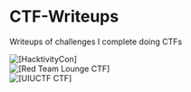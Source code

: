 # CTF-Writeups
Writeups of challenges I complete doing CTFs

![[HacktivityCon]](https://github.com/geoffchisnall/CTF-Writeups/tree/main/RTLCTF>)
<br>
![[Red Team Lounge CTF]](https://github.com/geoffchisnall/CTF-Writeups/tree/main/RTLCTF/)
<br>
![[UIUCTF CTF]](https://github.com/geoffchisnall/CTF-Writeups/tree/main/UIUCTF/)
